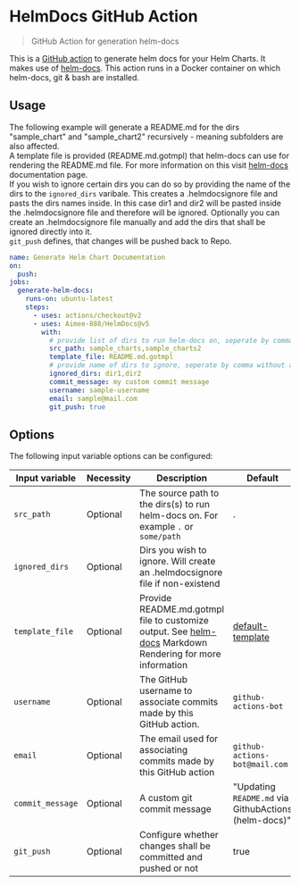 
# HelmDocs GitHub Action

> GitHub Action for generation helm-docs

This is a [GitHub action](https://developer.github.com/actions/) to generate helm docs for your Helm Charts. It makes use of [helm-docs](https://github.com/norwoodj/helm-docs).
This action runs in a Docker container on which helm-docs, git & bash are installed. 

## Usage

The following example will generate a README.md for the dirs "sample_chart" and "sample_chart2" recursively - meaning subfolders are also affected.  <br> 
A template file is provided (README.md.gotmpl) that helm-docs can use for rendering the README.md file. For more information on this visit [helm-docs](https://github.com/norwoodj/helm-docs) documentation page. <br>
If you wish to ignore certain dirs you can do so by providing the name of the dirs to the `ignored_dirs` varibale. This creates a .helmdocsignore file and pasts the dirs names inside. In this case dir1 and dir2 will be pasted inside the .helmdocsignore file and therefore will be ignored.  Optionally you can create an .helmdocsignore file manually and add the dirs that shall be ignored directly into it. <br> 
`git_push` defines, that changes will be pushed back to Repo. 

```yml
name: Generate Helm Chart Documentation 
on:
  push:
jobs:
  generate-helm-docs:
    runs-on: ubuntu-latest
    steps:
      - uses: actions/checkout@v2
      - uses: Aimee-888/HelmDocs@v5
        with: 
          # provide list of dirs to run helm-docs on, seperate by comma without a space
          src_path: sample_charts,sample_charts2
          template_file: README.md.gotmpl
          # provide name of dirs to ignore, seperate by comma without a space
          ignored_dirs: dir1,dir2
          commit_message: my custom commit message
          username: sample-username
          email: sample@mail.com
          git_push: true 

```

## Options 

The following input variable options can be configured:

|Input variable|Necessity|Description|Default|
|--------------------|--------|-----------|-------|
|`src_path`|Optional|The source path to the dirs(s) to run helm-docs on. For example `.` or `some/path` | . | |
|`ignored_dirs`|Optional|Dirs you wish to ignore. Will create an .helmdocsignore file if non-existend||
|`template_file`|Optional|Provide README.md.gotmpl file to customize output. See [helm-docs](https://github.com/norwoodj/helm-docs#markdown-rendering) Markdown Rendering for more information | [default-template](https://github.com/norwoodj/helm-docs)|
|`username`|Optional|The GitHub username to associate commits made by this GitHub action.| `github-actions-bot`|
|`email`|Optional|The email used for associating commits made by this GitHub action| `github-actions-bot@mail.com`|
|`commit_message`|Optional|A custom git commit message| "Updating `README.md` via GithubActions (helm-docs)" |
|`git_push`|Optional|Configure whether changes shall be committed and pushed or not|true|



